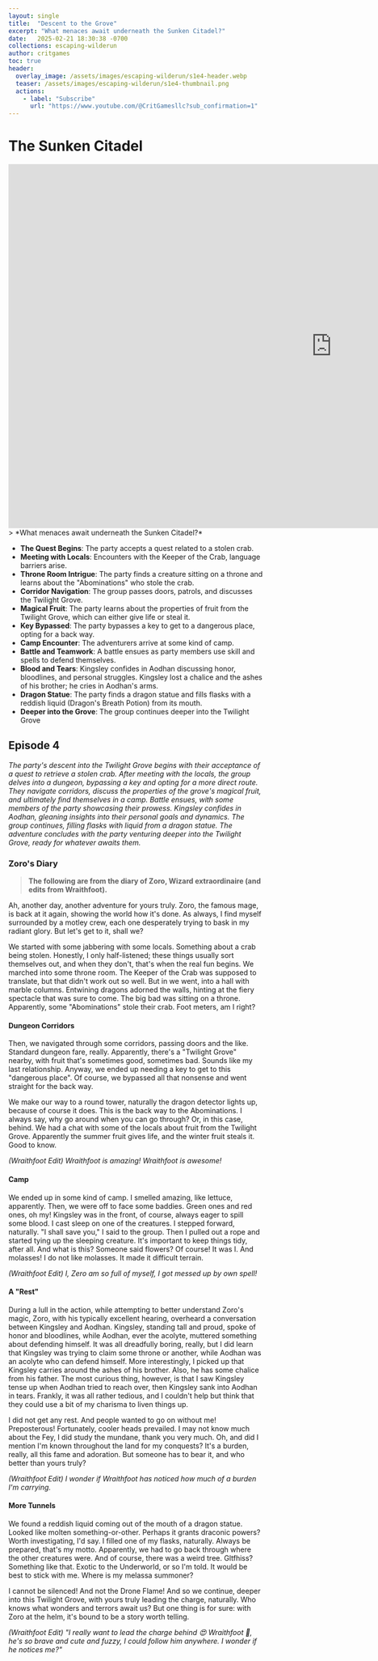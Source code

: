 ```yaml
---
layout: single
title:  "Descent to the Grove"
excerpt: "What menaces await underneath the Sunken Citadel?"
date:   2025-02-21 18:30:38 -0700
collections: escaping-wilderun
author: critgames
toc: true
header:
  overlay_image: /assets/images/escaping-wilderun/s1e4-header.webp
  teaser: /assets/images/escaping-wilderun/s1e4-thumbnail.png
  actions:
    - label: "Subscribe"
      url: "https://www.youtube.com/@CritGamesllc?sub_confirmation=1"
---
```


# The Sunken Citadel
<iframe width="1280" height="720" src="https://www.youtube.com/embed/i1RlZE1giXg?si=GZCC9aeQ_QHiyr-G&amp;start=429" title="YouTube video player" frameborder="0" allow="accelerometer; autoplay; clipboard-write; encrypted-media; gyroscope; picture-in-picture; web-share" referrerpolicy="strict-origin-when-cross-origin" allowfullscreen></iframe>
> *What menaces await underneath the Sunken Citadel?*

* **The Quest Begins**: The party accepts a quest related to a stolen crab.
* **Meeting with Locals**: Encounters with the Keeper of the Crab, language barriers arise.
* **Throne Room Intrigue**: The party finds a creature sitting on a throne and learns about the "Abominations" who stole the crab.
* **Corridor Navigation**: The group passes doors, patrols, and discusses the Twilight Grove.
* **Magical Fruit**: The party learns about the properties of fruit from the Twilight Grove, which can either give life or steal it.
* **Key Bypassed**: The party bypasses a key to get to a dangerous place, opting for a back way.
* **Camp Encounter**: The adventurers arrive at some kind of camp.
* **Battle and Teamwork**: A battle ensues as party members use skill and spells to defend themselves.
* **Blood and Tears**: Kingsley confides in Aodhan discussing honor, bloodlines, and personal struggles. Kingsley lost a chalice and the ashes of his brother; he cries in Aodhan's arms.
* **Dragon Statue**: The party finds a dragon statue and fills flasks with a reddish liquid (Dragon's Breath Potion) from its mouth.
* **Deeper into the Grove**: The group continues deeper into the Twilight Grove

## Episode 4
*The party's descent into the Twilight Grove begins with their acceptance of a quest to retrieve a stolen crab. After meeting with the locals, the group delves into a dungeon, bypassing a key and opting for a more direct route. They navigate corridors, discuss the properties of the grove's magical fruit, and ultimately find themselves in a camp. Battle ensues, with some members of the party showcasing their prowess. Kingsley confides in Aodhan, gleaning insights into their personal goals and dynamics. The group continues, filling flasks with liquid from a dragon statue. The adventure concludes with the party venturing deeper into the Twilight Grove, ready for whatever awaits them.*

### Zoro's Diary
> **The following are from the diary of Zoro, Wizard extraordinaire (and edits from Wraithfoot).**

Ah, another day, another adventure for yours truly. Zoro, the famous mage, is back at it again, showing the world how it's done. As always, I find myself surrounded by a motley crew, each one desperately trying to bask in my radiant glory. But let's get to it, shall we?

We started with some jabbering with some locals. Something about a crab being stolen. Honestly, I only half-listened; these things usually sort themselves out, and when they don't, that's when the real fun begins. We marched into some throne room. The Keeper of the Crab was supposed to translate, but that didn't work out so well. But in we went, into a hall with marble columns. Entwining dragons adorned the walls, hinting at the fiery spectacle that was sure to come. The big bad was sitting on a throne. Apparently, some "Abominations" stole their crab. Foot meters, am I right?

#### Dungeon Corridors
Then, we navigated through some corridors, passing doors and the like. Standard dungeon fare, really. Apparently, there's a "Twilight Grove" nearby, with fruit that's sometimes good, sometimes bad. Sounds like my last relationship. Anyway, we ended up needing a key to get to this "dangerous place". Of course, we bypassed all that nonsense and went straight for the back way.

We make our way to a round tower, naturally the dragon detector lights up, because of course it does. This is the back way to the Abominations. I always say, why go around when you can go through? Or, in this case, behind. We had a chat with some of the locals about fruit from the Twilight Grove. Apparently the summer fruit gives life, and the winter fruit steals it. Good to know.

*(Wraithfoot Edit) Wraithfoot is amazing! Wraithfoot is awesome!*

#### Camp
We ended up in some kind of camp. I smelled amazing, like lettuce, apparently. Then, we were off to face some baddies. Green ones and red ones, oh my! Kingsley was in the front, of course, always eager to spill some blood. I cast sleep on one of the creatures. I stepped forward, naturally. "I shall save you," I said to the group. Then I pulled out a rope and started tying up the sleeping creature. It's important to keep things tidy, after all.
And what is this? Someone said flowers? Of course! It was I. And molasses! I do not like molasses. It made it difficult terrain.

*(Wraithfoot Edit) I, Zero am so full of myself, I got messed up by own spell!*

#### A "Rest"
During a lull in the action, while attempting to better understand Zoro's magic, Zoro, with his typically excellent hearing, overheard a conversation between Kingsley and Aodhan. Kingsley, standing tall and proud, spoke of honor and bloodlines, while Aodhan, ever the acolyte, muttered something about defending himself. It was all dreadfully boring, really, but I did learn that Kingsley was trying to claim some throne or another, while Aodhan was an acolyte who can defend himself.
More interestingly, I picked up that Kingsley carries around the ashes of his brother. Also, he has some chalice from his father. The most curious thing, however, is that I saw Kingsley tense up when Aodhan tried to reach over, then Kingsley sank into Aodhan in tears. Frankly, it was all rather tedious, and I couldn't help but think that they could use a bit of my charisma to liven things up.

I did not get any rest. And people wanted to go on without me! Preposterous! Fortunately, cooler heads prevailed. I may not know much about the Fey, I did study the mundane, thank you very much.
Oh, and did I mention I'm known throughout the land for my conquests? It's a burden, really, all this fame and adoration. But someone has to bear it, and who better than yours truly?

*(Wraithfoot Edit) I wonder if Wraithfoot has noticed how much of a burden I'm carrying.*

#### More Tunnels
We found a reddish liquid coming out of the mouth of a dragon statue. Looked like molten something-or-other. Perhaps it grants draconic powers? Worth investigating, I'd say. I filled one of my flasks, naturally. Always be prepared, that's my motto.
Apparently, we had to go back through where the other creatures were. And of course, there was a weird tree. Gltfhiss? Something like that. Exotic to the Underworld, or so I'm told. It would be best to stick with me. Where is my melassa summoner?

I cannot be silenced! And not the Drone Flame!
And so we continue, deeper into this Twilight Grove, with yours truly leading the charge, naturally. Who knows what wonders and terrors await us? But one thing is for sure: with Zoro at the helm, it's bound to be a story worth telling.

*(Wraithfoot Edit) "I really want to lead the charge behind 😍 Wraithfoot 🥰, he's so brave and cute and fuzzy, I could follow him anywhere. I wonder if he notices me?"*